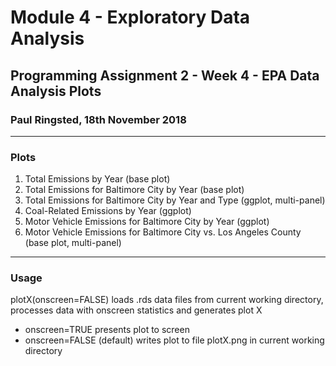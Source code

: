 # Module 4 - Exploratory Data Analysis
## Programming Assignment 2 - Week 4 - EPA Data Analysis Plots
### Paul Ringsted, 18th November 2018
---
### Plots
1. Total Emissions by Year (base plot)
2. Total Emissions for Baltimore City by Year (base plot)
3. Total Emissions for Baltimore City by Year and Type (ggplot, multi-panel)
4. Coal-Related Emissions by Year (ggplot)
5. Motor Vehicle Emissions for Baltimore City by Year (ggplot)
6. Motor Vehicle Emissions for Baltimore City vs. Los Angeles County (base plot, multi-panel)
---
### Usage
plotX(onscreen=FALSE) loads .rds data files from current working directory, processes data with onscreen statistics and generates plot X
- onscreen=TRUE presents plot to screen
- onscreen=FALSE (default) writes plot to file plotX.png in current working directory
